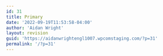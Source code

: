 ```yaml
---
id: 31
title: Primary
date: '2022-09-19T11:53:58-04:00'
author: 'Aidan Wright'
layout: revision
guid: 'https://aidanwrightengl1007.wpcomstaging.com/?p=31'
permalink: '/?p=31'
---
```


